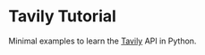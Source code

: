 # Tavily Tutorial

Minimal examples to learn the [Tavily](https://docs.tavily.com/) API in Python.

